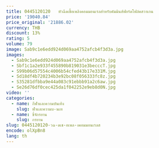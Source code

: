 ```yaml
---
title: 0445120120   หัวฉีดเชื้อเพลิงคอมมอนเรลสําหรับคัมมินส์ฟอร์ดโฟล์คสวาเกน
price: '19040.84'
price_original: '21886.02'
currency: THB
discount: 13%
rating: 5
volume: 79
image: Sab9c1e6edd924d069aa4752afcb4f3d3a.jpg
images:
  - Sab9c1e6edd924d069aa4752afcb4f3d3a.jpg
  - Sbf1c1a2e933f455890b819031e3becccT.jpg
  - S99b06d57554c4006b54cfed43b17e331M.jpg
  - Sd18df4b720234b3e92bc08f056333fc8z.jpg
  - S35281dfbba9e44a083c91ebbb91a2c6aw.jpg
  - Se26d76df0cec425da1f042252e9eb8d0N.jpg
video: ''
categories:
  - name: กีฬาและความบันเทิง
    slug: ฬาและความบ-นเท
  - name: ขี่จักรยาน
    slug: กรยาน
slug: 0445120120-วฉ-ดเช-อเพล-งคอมมอนเรลส
encode: olXpBn8
lang: th
---
```

  